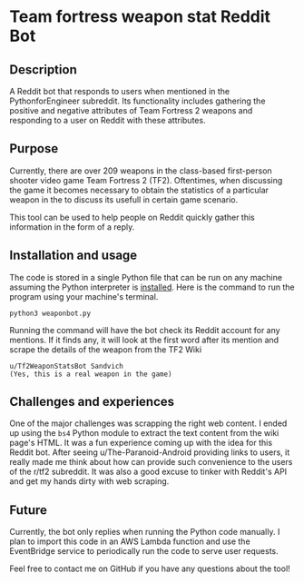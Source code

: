 # Team fortress weapon stat Reddit Bot

## Description

A Reddit bot that responds to users when mentioned in the PythonforEngineer subreddit. Its functionality includes gathering the positive and negative attributes of Team Fortress 2 weapons and responding to a user on Reddit with these attributes. 

## Purpose

Currently, there are over 209 weapons in the class-based first-person shooter video game Team Fortress 2 (TF2). Oftentimes, when discussing the game it becomes necessary to obtain the statistics of a particular weapon in the to discuss its usefull in certain game scenario.

This tool can be used to help people on Reddit quickly gather this information in the form of a reply.

## Installation and usage

The code is stored in a single Python file that can be run on any machine assuming the Python interpreter is [installed](https://www.python.org/downloads/). Here is the command to run the program using your machine's terminal.

```
python3 weaponbot.py
```

Running the command will have the bot check its Reddit account for any mentions. If it finds any, it will look at the first word after its mention and scrape the details of the weapon from the TF2 Wiki

```
u/Tf2WeaponStatsBot Sandvich
(Yes, this is a real weapon in the game)
```

## Challenges and experiences

One of the major challenges was scrapping the right web content. I ended up using the `bs4` Python module to extract the text content from the wiki page's HTML. It was a fun experience coming up with the idea for this Reddit bot. After seeing u/The-Paranoid-Android providing links to users, it really made me think about how can provide such convenience to the users of the r/tf2 subreddit. It was also a good excuse to tinker with Reddit's API and get my hands dirty with web scraping.

## Future

Currently, the bot only replies when running the Python code manually. I plan to import this code in an AWS Lambda function and use the EventBridge service to periodically run the code to serve user requests.

Feel free to contact me on GitHub if you have any questions about the tool!
